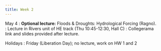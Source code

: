 ```yaml
---
title: Week 2
---
```


<!-- <a href="" target="_blank">link</a> -->

May 4
: **Optional lecture:** Floods & Droughts: Hydrological Forcing (Ragno).
: Lecture in Rivers unit of HE track (Thu 10:45-12:30, Hall C)
: Collegerama link and slides provided after lecture.

Holidays
: Friday (Liberation Day); no lecture, work on HW 1 and 2
